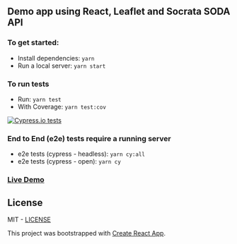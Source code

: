 ## Demo app using React, Leaflet and Socrata SODA API

### To get started:

- Install dependencies: `yarn`
- Run a local server: `yarn start`

### To run tests
- Run: `yarn test`
- With Coverage: `yarn test:cov`

[![Cypress.io tests](https://img.shields.io/badge/cypress.io-tests-green.svg?style=flat-square)](https://cypress.io)
### End to End (e2e) tests require a running server
- e2e tests (cypress - headless): `yarn cy:all`
- e2e tests (cypress - open): `yarn cy`


### [Live Demo](http://atxtrails.ajlwebdev.com)

## License
MIT - [LICENSE](./LICENSE)

This project was bootstrapped with [Create React App](https://github.com/facebookincubator/create-react-app).



